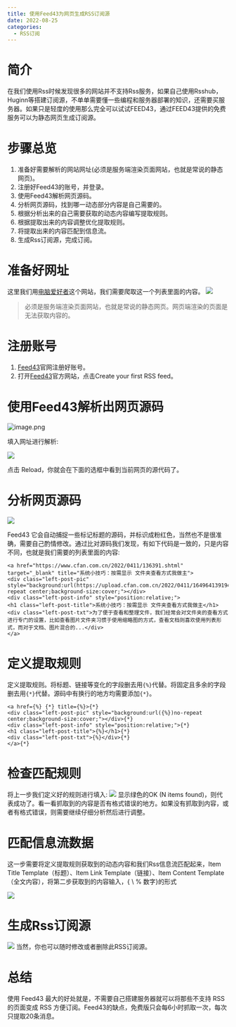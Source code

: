 ```yaml
---
title: 使用Feed43为网页生成RSS订阅源
date: 2022-08-25
categories: 
  - RSS订阅
---
```


# 简介
在我们使用Rss时候发现很多的网站并不支持Rss服务，如果自己使用Rsshub，Huginn等搭建订阅源，不单单需要懂一些编程和服务器部署的知识，还需要买服务器。如果只是轻度的使用那么完全可以试试FEED43，通过FEED43提供的免费服务可以为静态网页生成订阅源。

# 步骤总览
1. 准备好需要解析的网站网址(必须是服务端渲染页面网站，也就是常说的静态网页)。
2. 注册好Feed43的账号，并登录。
3. 使用Feed43解析网页源码。
4. 分析网页源码，找到哪一动态部分内容是自己需要的。
5. 根据分析出来的自己需要获取的动态内容编写提取规则。
4. 根据提取出来的内容调整优化提取规则。
5. 将提取出来的内容匹配到信息流。
6. 生成Rss订阅源，完成订阅。

# 准备好网址
这里我们用[电脑爱好者](https://www.cfan.com.cn/)这个网站，我们需要爬取这一个列表里面的内容。
![](/images/d59598dbf5ebf2ae0f1b4da236ca9e65.webp)

>必须是服务端渲染页面网站，也就是常说的静态网页。网页端渲染的页面是无法获取内容的。
# 注册账号
1. [Feed43](https://feed43.com/)官网注册好账号。
2. 打开[Feed43](https://feed43.com/)官方网站，点击Create your first RSS feed。

# 使用Feed43解析出网页源码

![image.png](/images/b5f599a1523668dcbdd709d982a1e8aa.webp)

填入网址进行解析:

![](/images/68d40c90dd8be7770c081ba7d63ecd7c.webp)

点击 Reload，你就会在下面的选框中看到当前网页的源代码了。

# 分析网页源码

![](/images/0a183e8257ade03ee04c5a6ad66c32f1.webp)

Feed43 它会自动捕捉一些标记标题的源码，并标识成粉红色，当然也不是很准确，需要自己酌情修改。通过比对源码我们发现，有如下代码是一致的，只是内容不同，也就是我们需要的列表里面的内容:

```
<a href="https://www.cfan.com.cn/2022/0411/136391.shtml" target="_blank" title="系统小技巧：按需显示 文件夹查看方式我做主">
<div class="left-post-pic" style="background:url(https://upload.cfan.com.cn/2022/0411/1649641391945.png)no-repeat center;background-size:cover;"></div>
<div class="left-post-info" style="position:relative;">
<h1 class="left-post-title">系统小技巧：按需显示 文件夹查看方式我做主</h1>
<div class="left-post-txt">为了便于查看和整理文件，我们经常会对文件夹的查看方式进行专门的设置，比如查看图片文件夹习惯于使用缩略图的方式，查看文档则喜欢使用列表形式，而对于文档、图片混合的...</div>
</a>
```

# 定义提取规则
定义提取规则。将标题、链接等变化的字段删去用``{%}``代替。将固定且多余的字段删去用``{*}``代替。源码中有换行的地方均需要添加``{*}``。
```
<a href={%} {*} title={%}>{*}
<div class="left-post-pic" style="background:url({%})no-repeat center;background-size:cover;"></div>{*}
<div class="left-post-info" style="position:relative;">{*}
<h1 class="left-post-title">{%}</h1>{*}
<div class="left-post-txt">{%}</div>{*}
</a>{*}
```
# 检查匹配规则
将上一步我们定义好的规则进行填入:
![](/images/b2ad42ef28d4db384a66306cffef5794.webp)
显示绿色的OK (N items found)，则代表成功了。看一看抓取到的内容是否有格式错误的地方。如果没有抓取到内容，或者有格式错误，则需要继续仔细分析然后进行调整。

# 匹配信息流数据

这一步需要将定义提取规则获取到的动态内容和我们Rss信息流匹配起来，Item Title Template（标题）、Item Link Template（链接）、Item Content Template（全文内容），将第二步获取到的内容输入，{ \ % 数字}的形式

![](/images/75e359b12d374bb6579e484c52327c72.webp)

# 生成Rss订阅源
![](/images/f21c844edb080982ceca27c8d742c355.webp)
当然，你也可以随时修改或者删除此RSS订阅源。
# 总结
使用 Feed43 最大的好处就是，不需要自己搭建服务器就可以将那些不支持 RSS 的页面变成 RSS 方便订阅。Feed43的缺点，免费版只会每6小时抓取一次，每次只提取20条消息。